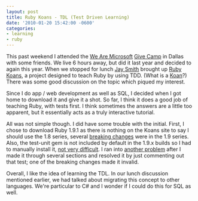 ```yaml
---
layout: post
title: Ruby Koans - TDL (Test Driven Learning)
date: '2010-01-20 15:42:00 -0600'
categories:
- learning
- ruby
---
```

<p>This past weekend I attended the <a href="http://www.wearemicrosoft.com/">We Are Microsoft</a> <a href="http://givecamp.org/">Give Camp</a> in Dallas with some friends. We live 6 hours away, but did it last year and decided to again this year. When we stopped for lunch <a href="http://www.jaysmith.us/">Jay Smith</a> brought up <a href="http://github.com/edgecase/ruby_koans">Ruby Koans</a>, a project designed to teach Ruby by using TDD. (What is a <a href="http://en.wikipedia.org/wiki/Koan">Koan</a>?) There was some good discussion on the topic which piqued my interest.</p>
<p>Since I do app / web development as well as SQL, I decided when I got home to download it and give it a shot. So far, I think it does a good job of teaching Ruby, with tests first. I think sometimes the answers are a little too apparent, but it essentially acts as a truly interactive tutorial.</p>
<p>All was not simple though. I did have some trouble with the initial. First, I chose to download Ruby 1.9.1 as there is nothing on the Koans site to say I should use the 1.8 series, several <a href="http://svn.ruby-lang.org/repos/ruby/tags/v1_9_1_0/NEWS">breaking changes</a> were in the 1.9 series. Also, the test-unit gem is not included by default in the 1.9.x builds so I had to manually install it, <a href="http://github.com/edgecase/ruby_koans/issues/unreads#issue/3">not very difficult</a>. I ran into <a href="http://github.com/edgecase/ruby_koans/issues#issue/12">another problem</a> after I made it through several sections and resolved it by just commenting out that test; one of the breaking changes made it invalid.</p>
<p>Overall, I like the idea of learning the TDL. In our lunch discussion mentioned earlier, we had talked about migrating this concept to other languages. We're particular to C# and I wonder if I could do this for SQL as well.</p>
